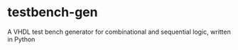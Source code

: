 # testbench-gen
A VHDL test bench generator for combinational and sequential logic, written in Python
